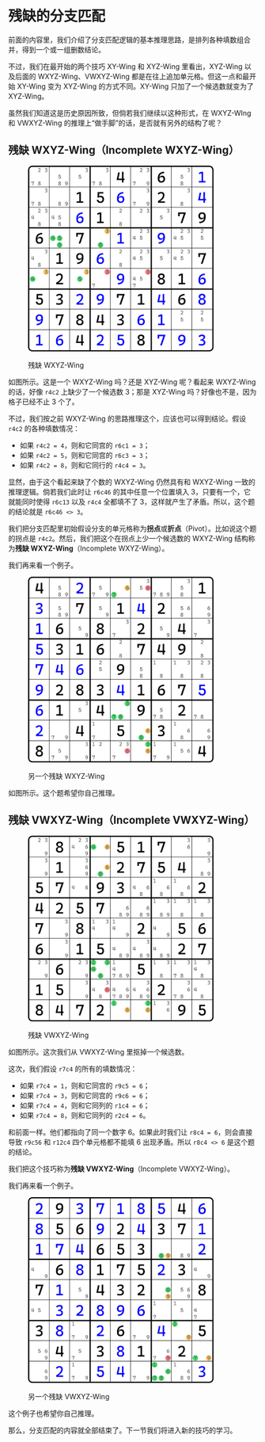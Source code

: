 ﻿---
description: Incomplete Wings
---

# 残缺的分支匹配

前面的内容里，我们介绍了分支匹配逻辑的基本推理思路，是排列各种填数组合并，得到一个或一组删数结论。

不过，我们在最开始的两个技巧 XY-Wing 和 XYZ-Wing 里看出，XYZ-Wing 以及后面的 WXYZ-Wing、VWXYZ-Wing 都是在往上追加单元格。但这一点和最开始 XY-Wing 变为 XYZ-Wing 的方式不同。XY-Wing 只加了一个候选数就变为了 XYZ-Wing。

虽然我们知道这是历史原因所致，但倘若我们继续以这种形式，在 WXYZ-WIng 和 VWXYZ-Wing 的推理上“做手脚”的话，是否就有另外的结构了呢？

## 残缺 WXYZ-Wing（Incomplete WXYZ-Wing） <a href="#incomplete-wxyz-wing" id="incomplete-wxyz-wing"></a>

<figure><img src="../../.gitbook/assets/images_0093.png" alt="" width="375"><figcaption><p>残缺 WXYZ-Wing</p></figcaption></figure>

如图所示。这是一个 WXYZ-Wing 吗？还是 XYZ-Wing 呢？看起来 WXYZ-Wing 的话，好像 `r4c2` 上缺少了一个候选数 3；那是 XYZ-Wing 吗？好像也不是，因为格子已经不止 3 个了。

不过，我们按之前 WXYZ-Wing 的思路推理这个，应该也可以得到结论。假设 `r4c2` 的各种填数情况：

* 如果 `r4c2 = 4`，则和它同宫的 `r6c1 = 3`；
* 如果 `r4c2 = 5`，则和它同宫的 `r6c3 = 3`；
* 如果 `r4c2 = 8`，则和它同行的 `r4c4 = 3`。

显然，由于这个看起来缺了个数的 WXYZ-Wing 仍然具有和 WXYZ-Wing 一致的推理逻辑。倘若我们此时让 `r6c46` 的其中任意一个位置填入 3，只要有一个，它就能同时使得 `r6c13` 以及 `r4c4` 全都填不了 3，这样就产生了矛盾。所以，这个题的结论就是 `r6c46 <> 3`。

我们把分支匹配里初始假设分支的单元格称为**拐点**或**折点**（Pivot）。比如说这个题的拐点是 `r4c2`。然后，我们把这个在拐点上少一个候选数的 WXYZ-Wing 结构称为**残缺 WXYZ-Wing**（Incomplete WXYZ-Wing）。

我们再来看一个例子。

<figure><img src="../../.gitbook/assets/images_0010.png" alt="" width="375"><figcaption><p>另一个残缺 WXYZ-Wing</p></figcaption></figure>

如图所示。这个题希望你自己推理。

## 残缺 VWXYZ-Wing（Incomplete VWXYZ-Wing） <a href="#incomplete-vwxyz-wing" id="incomplete-vwxyz-wing"></a>

<figure><img src="../../.gitbook/assets/images_0081.png" alt="" width="375"><figcaption><p>残缺 VWXYZ-Wing</p></figcaption></figure>

如图所示。这次我们从 VWXYZ-Wing 里抠掉一个候选数。

这次，我们假设 `r7c4` 的所有的填数情况：

* 如果 `r7c4 = 1`，则和它同宫的 `r9c5 = 6`；
* 如果 `r7c4 = 3`，则和它同宫的 `r9c6 = 6`；
* 如果 `r7c4 = 4`，则和它同列的 `r1c4 = 6`；
* 如果 `r7c4 = 8`，则和它同列的 `r2c4 = 6`。

和前面一样。他们都指向了同一个数字 6。如果此时我们让 `r8c4 = 6`，则会直接导致 `r9c56` 和 `r12c4` 四个单元格都不能填 6 出现矛盾。所以 `r8c4 <> 6` 是这个题的结论。

我们把这个技巧称为**残缺 VWXYZ-Wing**（Incomplete VWXYZ-Wing）。

我们再来看一个例子。

<figure><img src="../../.gitbook/assets/images_0109.png" alt="" width="375"><figcaption><p>另一个残缺 VWXYZ-Wing</p></figcaption></figure>

这个例子也希望你自己推理。

那么，分支匹配的内容就全部结束了。下一节我们将进入新的技巧的学习。
